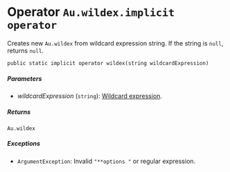 # Operator `Au.wildex.implicit operator`

Creates new `Au.wildex` from wildcard expression string. If the string is `null`, returns `null`.

```
public static implicit operator wildex(string wildcardExpression)
```

##### Parameters

- *wildcardExpression*  (`string`):
    [Wildcard expression](../articles/Wildcard%20expression.html).

##### Returns

`Au.wildex`

##### Exceptions

- `ArgumentException`:
    Invalid `"**options "` or regular expression.